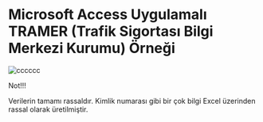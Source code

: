 # Microsoft Access Uygulamalı TRAMER (Trafik Sigortası Bilgi Merkezi Kurumu) Örneği

![cccccc](https://github.com/AnlasEkonomi/TramerAccess/assets/173607120/70489f62-4561-424a-9b50-05c81bc1d178)


Not!!!

Verilerin tamamı rassaldır. Kimlik numarası gibi bir çok bilgi Excel üzerinden rassal olarak üretilmiştir.

